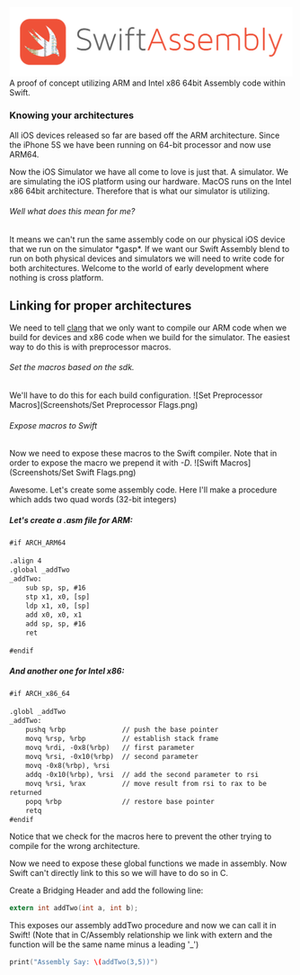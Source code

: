 ![Logo](Screenshots/Banner.png)
A proof of concept utilizing ARM and Intel x86 64bit Assembly code within Swift.


### Knowing your architectures
All iOS devices released so far are based off the ARM architecture. Since the iPhone 5S we have been running on 64-bit processor and now use ARM64.

Now the iOS Simulator we have all come to love is just that. A simulator. We are simulating the iOS platform using our hardware. MacOS runs on the Intel x86 64bit architecture. Therefore that is what our simulator is utilizing.

###### Well what does this mean for me?

It means we can't run the same assembly code on our physical iOS device that we run on the simulator \*gasp\*. If we want our Swift Assembly blend to run on both physical devices and simulators we will need to write code for both architectures. Welcome to the world of early development where nothing is cross platform.


## Linking for proper architectures
We need to tell [clang](http://clang.llvm.org/) that we only want to compile our ARM code when we build for devices and x86 code when we build for the simulator. The easiest way to do this is with preprocessor macros.

###### Set the macros based on the sdk. 
We'll have to do this for each build configuration.
![Set Preprocessor Macros](Screenshots/Set Preprocessor Flags.png)

###### Expose macros to Swift
Now we need to expose these macros to the Swift compiler. Note that in order to expose the macro we prepend it with *-D*.
![Swift Macros](Screenshots/Set Swift Flags.png)



Awesome. Let's create some assembly code. Here I'll make a procedure which adds two quad words (32-bit integers)

##### Let's create a .asm file for ARM:
```Assembly
#if ARCH_ARM64

.align 4
.global _addTwo
_addTwo:
    sub sp, sp, #16
    stp x1, x0, [sp]
    ldp x1, x0, [sp]
    add x0, x0, x1      
    add sp, sp, #16
    ret

#endif
```

##### And another one for Intel x86:
```Assembly
#if ARCH_x86_64

.globl _addTwo
_addTwo:
    pushq %rbp              // push the base pointer
    movq %rsp, %rbp         // establish stack frame
    movq %rdi, -0x8(%rbp)   // first parameter
    movq %rsi, -0x10(%rbp)  // second parameter
    movq -0x8(%rbp), %rsi
    addq -0x10(%rbp), %rsi  // add the second parameter to rsi
    movq %rsi, %rax         // move result from rsi to rax to be returned
    popq %rbp               // restore base pointer
    retq
#endif
```

Notice that we check for the macros here to prevent the other trying to compile for the wrong architecture.

Now we need to expose these global functions we made in assembly. Now Swift can't directly link to this so we will have to do so in C.

Create a Bridging Header and add the following line:

```C
extern int addTwo(int a, int b);
```

This exposes our assembly addTwo procedure and now we can call it in Swift! (Note that in C/Assembly relationship we link with extern and the function will be the same name minus a leading '_')

```Swift
print("Assembly Say: \(addTwo(3,5))")
```







